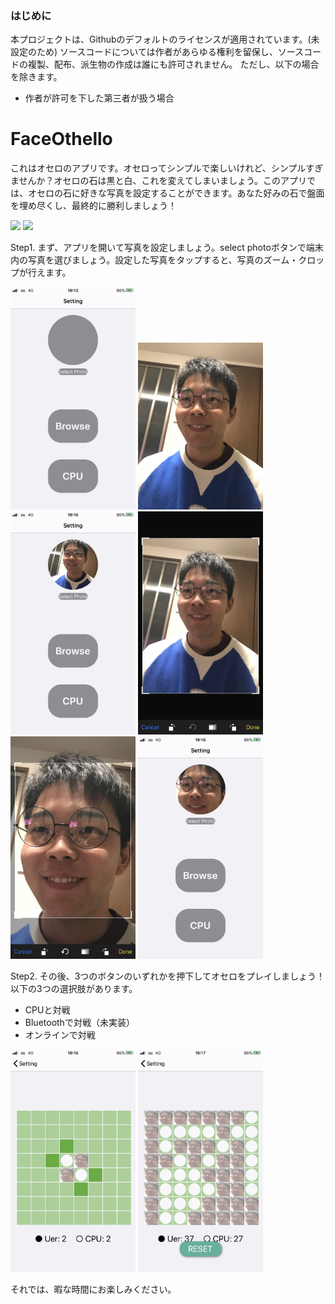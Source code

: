 ### はじめに
本プロジェクトは、Githubのデフォルトのライセンスが適用されています。(未設定のため)
ソースコードについては作者があらゆる権利を留保し、ソースコードの複製、配布、派生物の作成は誰にも許可されません。
ただし、以下の場合を除きます。
 - 作者が許可を下した第三者が扱う場合

# FaceOthello
これはオセロのアプリです。オセロってシンプルで楽しいけれど、シンプルすぎませんか？オセロの石は黒と白、これを変えてしまいましょう。このアプリでは、オセロの石に好きな写真を設定することができます。あなた好みの石で盤面を埋め尽くし、最終的に勝利しましょう！

<img src="src/face.gif" width="300px"> <img src="src/othello.gif" width="300px">

Step1.
まず、アプリを開いて写真を設定しましょう。select photoボタンで端末内の写真を選びましょう。設定した写真をタップすると、写真のズーム・クロップが行えます。

<img src="src/step1.jpg" alt="step1" title="step1" width="200px"> <img src="src/step2.jpg" alt="step2" title="step2" width="200px"> <img src="src/step3.jpg" alt="step3" title="step3" width="200px"> <img src="src/step4.jpg" alt="step4" title="step4" width="200px"> <img src="src/step5.jpg" alt="step5" title="step5" width="200px"> <img src="src/step6.jpg" alt="step6" title="step6" width="200px">

Step2.
その後、3つのボタンのいずれかを押下してオセロをプレイしましょう！以下の3つの選択肢があります。

 - CPUと対戦
 - Bluetoothで対戦（未実装）
 - オンラインで対戦

<img src="src/step7.jpg" alt="step7" title="step7" width="200px"> <img src="src/step8.jpg" alt="step8" title="step8" width="200px">

それでは、暇な時間にお楽しみください。
